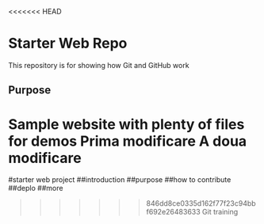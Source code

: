 <<<<<<< HEAD
# Starter Web Repo

This repository is for showing how Git and GitHub work

## Purpose

Sample website with plenty of files for demos
Prima modificare
A doua modificare
=======
#starter web project
##introduction
##purpose
##how to contribute
##deplo
##more
>>>>>>> 846dd8ce0335d162f77f23c94bbf692e26483633
Git training